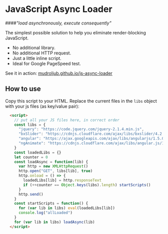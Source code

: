 # JavaScript Async Loader
####_"load asynchronously, execute consequently"_

The simplest possible solution to help you eliminate render-blocking JavaScript.

* No additional library.
* No additional HTTP request.
* Just a little inline script.
* Ideal for Google PageSpeed test.

See it in action: [mudroljub.github.io/js-async-loader](http://mudroljub.github.io/js-async-loader/)

## How to use

Copy this script to your HTML. Replace the current files in the `libs` object with your js files (as key/value pair):

```html
  <script>
    // put all your JS files here, in correct order
    const libs = {
      "jquery": "https://code.jquery.com/jquery-2.1.4.min.js",
      "bxSlider": "https://cdnjs.cloudflare.com/ajax/libs/bxslider/4.2.5/jquery.bxslider.min.js",
      "angular": "https://ajax.googleapis.com/ajax/libs/angularjs/1.5.0-beta.2/angular.min.js",
      "ngAnimate": "https://cdnjs.cloudflare.com/ajax/libs/angular.js/1.5.0-beta.2/angular-animate.min.js"
    }
    const loadedLibs = {}
    let counter = 0
    const loadAsync = function(lib) {
      var http = new XMLHttpRequest()
      http.open("GET", libs[lib], true)
      http.onload = () => {
        loadedLibs[lib] = http.responseText
        if (++counter == Object.keys(libs).length) startScripts()
      }
      http.send()
    }
    const startScripts = function() {
      for (var lib in libs) eval(loadedLibs[lib])
      console.log("allLoaded")
    }
    for (var lib in libs) loadAsync(lib)
  </script>
  ```
